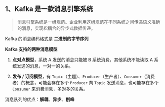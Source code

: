# 

## 1、Kafka 是一款消息引擎系统

>消息引擎系统是一组规范。企业利用这组规范在不同系统之间传递语义准确的消息，实现松耦合的异步式数据传递。

Kafka 的消息编码格式是 **二进制的字节序列**

**Kafka 支持的两种消息模型**

1. **点对点模型**，系统 A 发送的消息只能被 B 系统消费，其他系统不能读取 A 系统发送的消息，一对一的关系。

2. **发布 / 订阅模型**，有 `Topic`（主题）、`Producer`（生产者）、`Consumer`（消费者）的概念，可能会存在多个 `Producer` 向 `Topic` 发送消息，也可能存在多个 `Consumer` 来消费消息，多对多的关系。

消息队列的优点：**解耦**、**异步**、**削峰**



